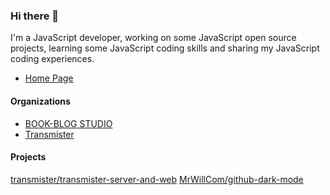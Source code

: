 ### Hi there 👋

I'm a JavaScript developer, working on some JavaScript open source projects, learning some JavaScript coding skills and sharing my JavaScript coding experiences.

- [Home Page](https://mrwillcom.github.io/)

#### Organizations

- [BOOK-BLOG STUDIO](https://github.com/BOOK-BLOG)
- [Transmister](https://github.com/transmister)

#### Projects

[transmister/transmister-server-and-web](https://github.com/transmister/transmister-server-and-web)
[MrWillCom/github-dark-mode](https://github.com/MrWillCom/github-dark-mode)

<!--
**MrWillCom/MrWillCom** is a ✨ _special_ ✨ repository because its `README.md` (this file) appears on your GitHub profile.

Here are some ideas to get you started:

- 🔭 I’m currently working on ...
- 🌱 I’m currently learning ...
- 👯 I’m looking to collaborate on ...
- 🤔 I’m looking for help with ...
- 💬 Ask me about ...
- 📫 How to reach me: ...
- 😄 Pronouns: ...
- ⚡ Fun fact: ...
-->
